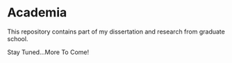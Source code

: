 # Academia

This repository contains part of my dissertation and research from graduate school.

Stay Tuned...More To Come!
